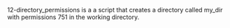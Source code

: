 12-directory_permissions is a a script that creates a directory called my_dir with permissions 751 in the working directory.

